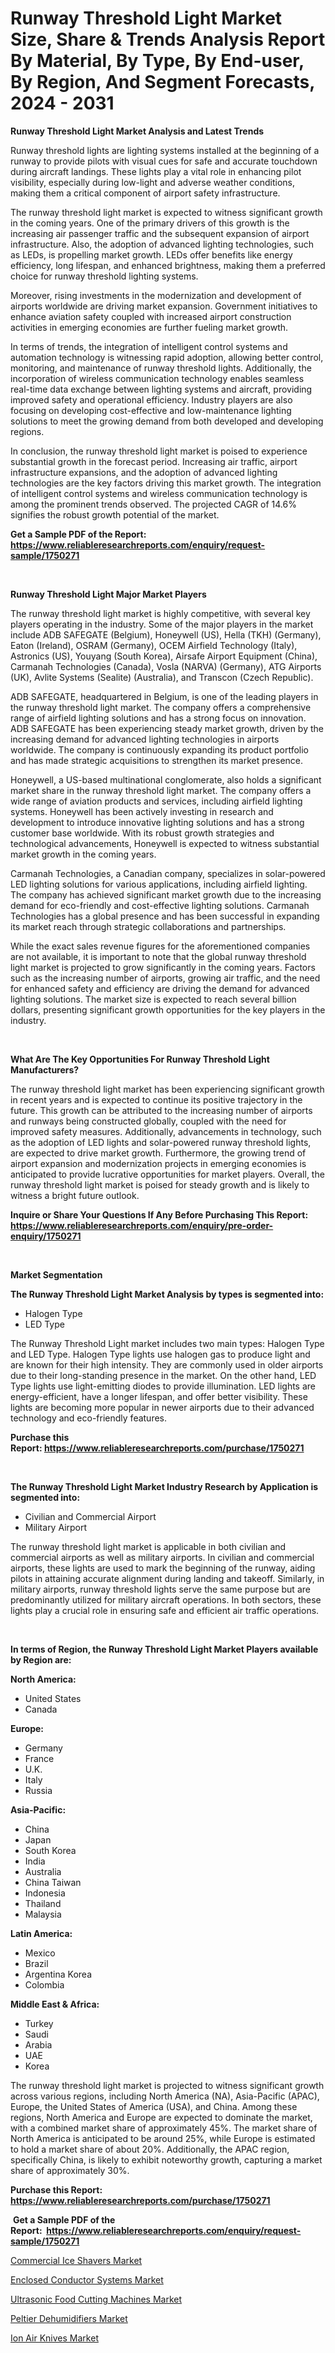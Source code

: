 <p><h1>Runway Threshold Light Market Size, Share & Trends Analysis Report By Material, By Type, By End-user, By Region, And Segment Forecasts, 2024 - 2031</h1></p><p><strong>Runway Threshold Light Market Analysis and Latest Trends</strong></p>
<p><p>Runway threshold lights are lighting systems installed at the beginning of a runway to provide pilots with visual cues for safe and accurate touchdown during aircraft landings. These lights play a vital role in enhancing pilot visibility, especially during low-light and adverse weather conditions, making them a critical component of airport safety infrastructure.</p><p>The runway threshold light market is expected to witness significant growth in the coming years. One of the primary drivers of this growth is the increasing air passenger traffic and the subsequent expansion of airport infrastructure. Also, the adoption of advanced lighting technologies, such as LEDs, is propelling market growth. LEDs offer benefits like energy efficiency, long lifespan, and enhanced brightness, making them a preferred choice for runway threshold lighting systems.</p><p>Moreover, rising investments in the modernization and development of airports worldwide are driving market expansion. Government initiatives to enhance aviation safety coupled with increased airport construction activities in emerging economies are further fueling market growth.</p><p>In terms of trends, the integration of intelligent control systems and automation technology is witnessing rapid adoption, allowing better control, monitoring, and maintenance of runway threshold lights. Additionally, the incorporation of wireless communication technology enables seamless real-time data exchange between lighting systems and aircraft, providing improved safety and operational efficiency. Industry players are also focusing on developing cost-effective and low-maintenance lighting solutions to meet the growing demand from both developed and developing regions.</p><p>In conclusion, the runway threshold light market is poised to experience substantial growth in the forecast period. Increasing air traffic, airport infrastructure expansions, and the adoption of advanced lighting technologies are the key factors driving this market growth. The integration of intelligent control systems and wireless communication technology is among the prominent trends observed. The projected CAGR of 14.6% signifies the robust growth potential of the market.</p></p>
<p><strong>Get a Sample PDF of the Report:&nbsp; <a href="https://www.reliableresearchreports.com/enquiry/request-sample/1750271">https://www.reliableresearchreports.com/enquiry/request-sample/1750271</a></strong></p>
<p>&nbsp;</p>
<p><strong>Runway Threshold Light Major Market Players</strong></p>
<p><p>The runway threshold light market is highly competitive, with several key players operating in the industry. Some of the major players in the market include ADB SAFEGATE (Belgium), Honeywell (US), Hella (TKH) (Germany), Eaton (Ireland), OSRAM (Germany), OCEM Airfield Technology (Italy), Astronics (US), Youyang (South Korea), Airsafe Airport Equipment (China), Carmanah Technologies (Canada), Vosla (NARVA) (Germany), ATG Airports (UK), Avlite Systems (Sealite) (Australia), and Transcon (Czech Republic).</p><p>ADB SAFEGATE, headquartered in Belgium, is one of the leading players in the runway threshold light market. The company offers a comprehensive range of airfield lighting solutions and has a strong focus on innovation. ADB SAFEGATE has been experiencing steady market growth, driven by the increasing demand for advanced lighting technologies in airports worldwide. The company is continuously expanding its product portfolio and has made strategic acquisitions to strengthen its market presence.</p><p>Honeywell, a US-based multinational conglomerate, also holds a significant market share in the runway threshold light market. The company offers a wide range of aviation products and services, including airfield lighting systems. Honeywell has been actively investing in research and development to introduce innovative lighting solutions and has a strong customer base worldwide. With its robust growth strategies and technological advancements, Honeywell is expected to witness substantial market growth in the coming years.</p><p>Carmanah Technologies, a Canadian company, specializes in solar-powered LED lighting solutions for various applications, including airfield lighting. The company has achieved significant market growth due to the increasing demand for eco-friendly and cost-effective lighting solutions. Carmanah Technologies has a global presence and has been successful in expanding its market reach through strategic collaborations and partnerships.</p><p>While the exact sales revenue figures for the aforementioned companies are not available, it is important to note that the global runway threshold light market is projected to grow significantly in the coming years. Factors such as the increasing number of airports, growing air traffic, and the need for enhanced safety and efficiency are driving the demand for advanced lighting solutions. The market size is expected to reach several billion dollars, presenting significant growth opportunities for the key players in the industry.</p></p>
<p>&nbsp;</p>
<p><strong>What Are The Key Opportunities For Runway Threshold Light Manufacturers?</strong></p>
<p><p>The runway threshold light market has been experiencing significant growth in recent years and is expected to continue its positive trajectory in the future. This growth can be attributed to the increasing number of airports and runways being constructed globally, coupled with the need for improved safety measures. Additionally, advancements in technology, such as the adoption of LED lights and solar-powered runway threshold lights, are expected to drive market growth. Furthermore, the growing trend of airport expansion and modernization projects in emerging economies is anticipated to provide lucrative opportunities for market players. Overall, the runway threshold light market is poised for steady growth and is likely to witness a bright future outlook.</p></p>
<p><strong>Inquire or Share Your Questions If Any Before Purchasing This Report: <a href="https://www.reliableresearchreports.com/enquiry/pre-order-enquiry/1750271">https://www.reliableresearchreports.com/enquiry/pre-order-enquiry/1750271</a></strong></p>
<p>&nbsp;</p>
<p><strong>Market Segmentation</strong></p>
<p><strong>The Runway Threshold Light Market Analysis by types is segmented into:</strong></p>
<p><ul><li>Halogen Type</li><li>LED Type</li></ul></p>
<p><p>The Runway Threshold Light market includes two main types: Halogen Type and LED Type. Halogen Type lights use halogen gas to produce light and are known for their high intensity. They are commonly used in older airports due to their long-standing presence in the market. On the other hand, LED Type lights use light-emitting diodes to provide illumination. LED lights are energy-efficient, have a longer lifespan, and offer better visibility. These lights are becoming more popular in newer airports due to their advanced technology and eco-friendly features.</p></p>
<p><strong>Purchase this Report:&nbsp;<a href="https://www.reliableresearchreports.com/purchase/1750271">https://www.reliableresearchreports.com/purchase/1750271</a></strong></p>
<p>&nbsp;</p>
<p><strong>The Runway Threshold Light Market Industry Research by Application is segmented into:</strong></p>
<p><ul><li>Civilian and Commercial Airport</li><li>Military Airport</li></ul></p>
<p><p>The runway threshold light market is applicable in both civilian and commercial airports as well as military airports. In civilian and commercial airports, these lights are used to mark the beginning of the runway, aiding pilots in attaining accurate alignment during landing and takeoff. Similarly, in military airports, runway threshold lights serve the same purpose but are predominantly utilized for military aircraft operations. In both sectors, these lights play a crucial role in ensuring safe and efficient air traffic operations.</p></p>
<p>&nbsp;</p>
<p><strong>In terms of Region, the Runway Threshold Light Market Players available by Region are:</strong></p>
<p>
    <p> <strong> North America: </strong>
        <ul>
            <li>United States</li>
            <li>Canada</li>
        </ul>
        </p> 
    <p> <strong> Europe: </strong>
        <ul>
            <li>Germany</li>
            <li>France</li>
            <li>U.K.</li>
            <li>Italy</li>
            <li>Russia</li>
        </ul>
        </p> 
    <p> <strong> Asia-Pacific: </strong>
        <ul>
            <li>China</li>
            <li>Japan</li>
            <li>South Korea</li>
            <li>India</li>
            <li>Australia</li>
            <li>China Taiwan</li>
            <li>Indonesia</li>
            <li>Thailand</li>
            <li>Malaysia</li>
        </ul>
        </p> 
    <p> <strong> Latin America: </strong>
        <ul>
            <li>Mexico</li>
            <li>Brazil</li>
            <li>Argentina Korea</li>
            <li>Colombia</li>
        </ul>
        </p> 
    <p> <strong> Middle East & Africa: </strong>
        <ul>
            <li>Turkey</li>
            <li>Saudi</li>
            <li>Arabia</li>
            <li>UAE</li>
            <li>Korea</li>
        </ul>
    </p>
    </p>
<p><p>The runway threshold light market is projected to witness significant growth across various regions, including North America (NA), Asia-Pacific (APAC), Europe, the United States of America (USA), and China. Among these regions, North America and Europe are expected to dominate the market, with a combined market share of approximately 45%. The market share of North America is anticipated to be around 25%, while Europe is estimated to hold a market share of about 20%. Additionally, the APAC region, specifically China, is likely to exhibit noteworthy growth, capturing a market share of approximately 30%.</p></p>
<p><strong>Purchase this Report: <a href="https://www.reliableresearchreports.com/purchase/1750271">https://www.reliableresearchreports.com/purchase/1750271</a></strong></p>
<p>&nbsp;<strong>Get a Sample PDF of the Report:&nbsp;&nbsp;<a href="https://www.reliableresearchreports.com/enquiry/request-sample/1750271">https://www.reliableresearchreports.com/enquiry/request-sample/1750271</a></strong></p>
<p><strong></strong></p>
<p><p><a href="https://github.com/pizolina/Market-Research-Report-List-2/blob/main/commercial-ice-shavers-market.md">Commercial Ice Shavers Market</a></p><p><a href="https://github.com/mabutironaldo/Market-Research-Report-List-2/blob/main/enclosed-conductor-systems-market.md">Enclosed Conductor Systems Market</a></p><p><a href="https://github.com/vimar16th/Market-Research-Report-List-2/blob/main/ultrasonic-food-cutting-machines-market.md">Ultrasonic Food Cutting Machines Market</a></p><p><a href="https://github.com/lbird53714/Market-Research-Report-List-2/blob/main/peltier-dehumidifiers-market.md">Peltier Dehumidifiers Market</a></p><p><a href="https://github.com/sofayahoo2023/Market-Research-Report-List-2/blob/main/ion-air-knives-market.md">Ion Air Knives Market</a></p></p>